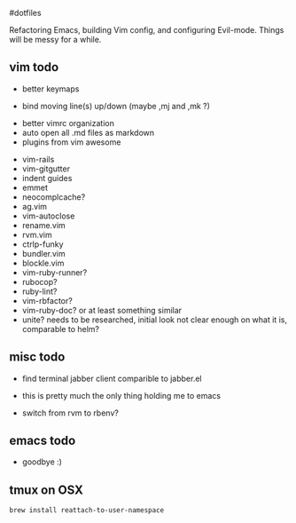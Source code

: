 #dotfiles

Refactoring Emacs, building Vim config, and configuring Evil-mode.  Things will be messy for a while.

## vim todo
* better keymaps
- bind moving line(s) up/down (maybe ,mj and ,mk ?)
* better vimrc organization
* auto open all .md files as markdown
* plugins from vim awesome
- vim-rails
- vim-gitgutter
- indent guides
- emmet
- neocomplcache?
- ag.vim
- vim-autoclose
- rename.vim
- rvm.vim
- ctrlp-funky
- bundler.vim
- blockle.vim
- vim-ruby-runner?
- rubocop?
- ruby-lint?
- vim-rbfactor?
- vim-ruby-doc? or at least something similar
- unite? needs to be researched, initial look not clear enough on what it is, comparable to helm?

## misc todo
* find terminal jabber client comparible to jabber.el
- this is pretty much the only thing holding me to emacs
* switch from rvm to rbenv?

## emacs todo
* goodbye :)

## tmux on OSX
`brew install reattach-to-user-namespace`
